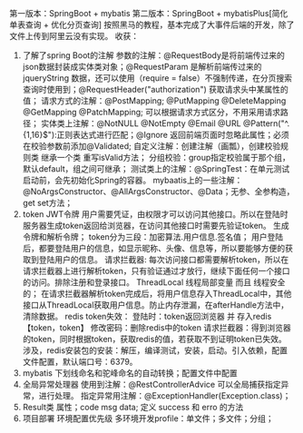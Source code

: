 第一版本：SpringBoot + mybatis
第二版本：SpringBoot + mybatisPlus[简化单表查询 + 优化分页查询]
按照黑马的教程，基本完成了大事件后端的开发，除了文件上传到阿里云没有实现。
收获：
1. 了解了spring Boot的注解 
 参数的注解：@RequestBody是将前端传过来的json数据封装成实体类对象；@RequestParam 是解析前端传过来的jqueryString 数据，还可以使用（require = false）不强制传递，在分页搜索查询时使用到；@RequestHeader("authorization") 获取请求头中某属性的值；
 请求方式的注解：@PostMapping; @PutMapping @DeleteMapping @GetMapping @PatchMapping; 可以根据请求方式区分，不用采用请求路径；
 实体类上注解：@NotNULL @NotEmpty @Email @URL @Pattern("^.{1,16}$"):正则表达式进行匹配；@Ignore 返回前端页面时忽略此属性；必须在校验参数前添加@Validated;
 自定义注解：创建注解（画瓢），创建校验规则类 继承一个类 重写isValid方法；
 分组校验：group指定校验属于那个组，默认default，组之间可继承；
 测试类上的注解：@SpringTest：在单元测试启动前，会先初始化Spring的容器。
 mybaatis上的一些注解：@NoArgsConstructor、@AllArgsConstructor、@Data；无参、全参构造，get set方法；
3. token JWT令牌
  用户需要凭证，由权限才可以访问其他接口。所以在登陆时服务器生成token返回给浏览器，在访问其他接口时需要先验证token。
  生成令牌和解析令牌； token分为三段：加密算法.用户信息.签名值；
  用户登陆后，都要登陆用户的信息，如显示昵称、头像、信息等，所以要能够方便的获取到登陆用户的信息。
  请求拦截器:
    每次访问接口都需要解析token，所以在请求拦截器上进行解析token，只有验证通过才放行，继续下面任何一个接口的访问。排除注册和登录接口。
  ThreadLocal
    线程局部变量 而且 线程安全的；
    在请求拦截器解析token完成后，将用户信息存入ThreadLocal中，其他接口从ThreadLocal获取用户信息。防止内存泄漏，在afterHandle方法中，清除数据。
   redis token失效：
     登陆时：token返回浏览器 并 存入redis 【token，token】
     修改密码：删除redis中的token
     请求拦截器：得到浏览器的token，同时根据token，获取redis的值，若获取不到证明token已失效。
     涉及，redis安装包的安装：解压，编译测试，安装，启动。引入依赖，配置文件配置，默认端口号：6379。
4. mybatis
  下划线命名和驼峰命名的自动转换；配置文件中配置
5. 全局异常处理器
   使用到注解：@RestControllerAdvice 可以全局捕获指定异常，进行处理。 指定异常用注解：@ExceptionHandler(Exception.class)；
6. Result类
   属性；code msg data; 定义 success 和 erro 的方法
7. 项目部署
   环境配置优先级
   多环境开发profile：单文件；多文件；分组；
   
 
